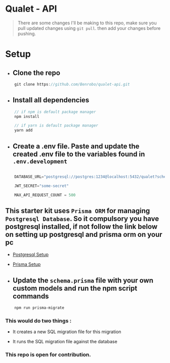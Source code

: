 # Qualet - API

> There are some changes I'll be making to this repo, make sure you pull updated changes using `git pull`. then add your changes before pushing.

# Setup

- ## Clone the repo

```js
    git clone https://github.com/Benrobo/qualet-api.git
```

- ## Install all dependencies

```js
    // if npm is default package manager
    npm install

    // if yarn is default package manager
    yarn add
```

- ## Create a .env file. Paste and update the created .env file to the variables found in `.env.development`

```js

    DATABASE_URL="postgresql://postgres:1234@localhost:5432/qualet?schema=public&connect_timeout=1000"

    JWT_SECRET="some-secret"

    MAX_API_REQUEST_COUNT = 500

```

## This starter kit uses `Prisma ORM` for managing `Postgresql Database`. So it compulsory you have postgresql installed, if not follow the link below on setting up postgresql and prisma orm on your pc

- [Postgresql Setup](https://www.postgresqltutorial.com/postgresql-getting-started/install-postgresql/)

-  [Prisma Setup](https://www.prisma.io/docs/getting-started/setup-prisma/start-from-scratch/relational-databases-typescript-postgres)


- ## Update the `schema.prisma` file with your own custom models and run the npm script commands
    
```diff
    npm run prisma-migrate
```
### This would do two things :
- It creates a new SQL migration file for this migration

- It runs the SQL migration file against the database

### This repo is open for contribution.
